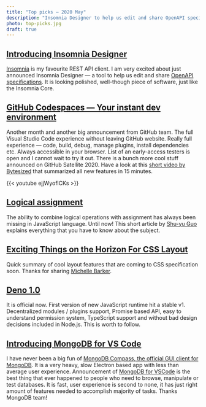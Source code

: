 ```yaml
---
title: "Top picks — 2020 May"
description: "Insomnia Designer to help us edit and share OpenAPI specifications, new GitHub features announced on GitHub Satellite, Logical assignment in JavaScript, new CSS layout features, "
photo: top-picks.jpg
draft: true
---
```


## [Introducing Insomnia Designer](https://insomnia.rest/blog/introducing-designer)

[Insomnia](https://insomnia.rest) is my favourite REST API client. I am very excited about just announced Insomnia Designer — a tool to help us edit and share [OpenAPI specifications](https://swagger.io/docs/specification/about/). It is looking polished, well-though piece of software, just like the Insomnia Core.

## [GitHub Codespaces — Your instant dev environment](https://github.com/features/codespaces)

Another month and another big announcement from GitHub team. The full Visual Studio Code experience without leaving GitHub website. Really full experience — code, build, debug, manage plugins, install dependencies etc. Always accessible in your browser. List of an early-access testers is open and I cannot wait to try it out. There is a bunch more cool stuff announced on GitHub Satellite 2020. Have a look at this [short video by Bytesized](https://www.youtube.com/channel/UC046lFvJZhiwSRWsoH8SFjg) that summarized all new features in 15 minutes.

{{< youtube ejjWyoflCKs >}}

## [Logical assignment](https://v8.dev/features/logical-assignment)

The ability to combine logical operations with assignment has always been missing in JavaScript language. Until now! This short article by [Shu-yu Guo](https://twitter.com/_shu) explains everything that you have to know about the subject.

## [Exciting Things on the Horizon For CSS Layout](https://css-irl.info/exciting-things-on-the-horizon-for-css-layout/)

Quick summary of cool layout features that are coming to CSS specification soon. Thanks for sharing [Michelle Barker](https://twitter.com/MicheBarks).

## [Deno 1.0](https://deno.land/v1)

It is official now. First version of new JavaScript runtime hit a stable v1. Decentralized modules / plugins support, Promise based API, easy to understand permission system, TypeScript support and without bad design decisions included in Node.js. This is worth to follow.

## [Introducing MongoDB for VS Code](https://www.mongodb.com/blog/post/introducing-mongodb-for-vs-code)

I have never been a big fun of [MongoDB Compass, the official GUI client for MongoDB](https://www.mongodb.com/products/compass). It is a very heavy, slow Electron based app with less than average user experience. Announcement of [MongoDB for VSCode](https://marketplace.visualstudio.com/items?itemName=mongodb.mongodb-vscode) is the best thing that ever happened to people who need to browse, manipulate or test databases. It is fast, user experience is second to none, it has just right amount of features needed to accomplish majority of tasks. Thanks MongoDB team!

